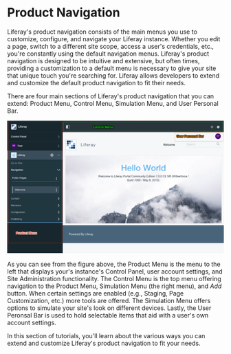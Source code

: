 # Product Navigation

Liferay's product navigation consists of the main menus you use to customize,
configure, and navigate your Liferay instance. Whether you edit a page, switch
to a different site scope, access a user's credentials, etc., you're constantly
using the default navigation menus. Liferay's product navigation is designed to
be intuitive and extensive, but often times, providing a customization to a
default menu is necessary to give your site that unique touch you're searching
for. Liferay allows developers to extend and customize the default product
navigation to fit their needs.

There are four main sections of Liferay's product navigation that you can
extend: Product Menu, Control Menu, Simulation Menu, and User Personal Bar.

![Figure 1: The main product navigation menus include the Product Menu, Control Menu, Simulation Menu, and User Personal Bar.](../../images/product-navigation-summary.png)

As you can see from the figure above, the Product Menu is the menu to the left
that displays your's instance's Control Panel, user account settings, and Site
Administration functionality. The Control Menu is the top menu offering
navigation to the Product Menu, Simulation Menu (the right menu), and *Add*
button. When certain settings are enabled (e.g., Staging, Page Customization,
etc.) more tools are offered. The Simulation Menu offers options to simulate
your site's look on different devices. Lastly, the User Peronsal Bar is used to
hold selectable items that aid with a user's own account settings.

In this section of tutorials, you'll learn about the various ways you can extend
and customize Liferay's product navigation to fit your needs.
